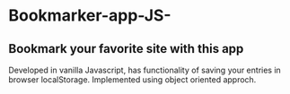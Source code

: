 # Bookmarker-app-JS-
## Bookmark your favorite site with this app
Developed in vanilla Javascript, has functionality of saving your entries in browser localStorage.
Implemented using object oriented approch.
